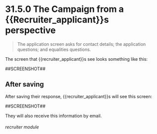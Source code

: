 # 31.5.0 The Campaign from a {{Recruiter_applicant}}s perspective

> The application screen asks for contact details; the application questions; and equalities questions.


The screen that {{recruiter_applicant}}s see looks something like this:

##SCREENSHOT##

## After saving

After saving their response, {{recruiter_applicant}}s will see this screen:

##SCREENSHOT##

They will also receive this information by email.

###### recruiter module